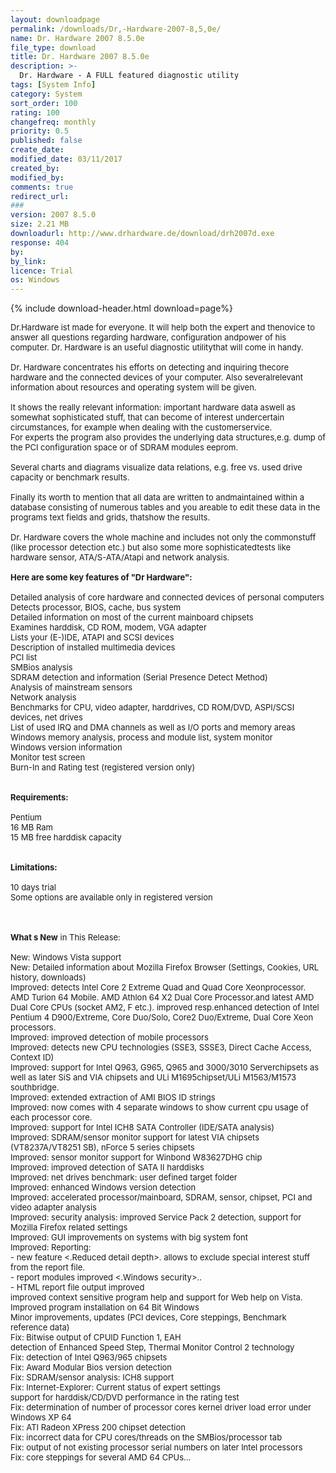 ```yaml
---
layout: downloadpage
permalink: /downloads/Dr,-Hardware-2007-8,5,0e/
name: Dr. Hardware 2007 8.5.0e
file_type: download
title: Dr. Hardware 2007 8.5.0e
description: >-
  Dr. Hardware - A FULL featured diagnostic utility
tags: [System Info]
category: System
sort_order: 100
rating: 100
changefreq: monthly
priority: 0.5
published: false
create_date: 
modified_date: 03/11/2017
created_by: 
modified_by: 
comments: true
redirect_url: 
### 
version: 2007 8.5.0
size: 2.21 MB
downloadurl: http://www.drhardware.de/download/drh2007d.exe
response: 404
by: 
by_link: 
licence: Trial
os: Windows
---
```


{% include download-header.html download=page%}

<p style="fix-download-text !important">
<p><font size="2">Dr.Hardware ist made for everyone. It will help both the expert and thenovice to answer all questions regarding hardware, configuration andpower of his computer. Dr. Hardware is an useful diagnostic utilitythat will come in handy.<br />
<br />
Dr. Hardware concentrates his efforts on detecting and inquiring thecore hardware and the connected devices of your computer. Also severalrelevant information about resources and operating system will be given.<br />
<br />
It shows the really relevant information: important hardware data aswell as somewhat sophisticated stuff, that can become of interest undercertain circumstances, for example when dealing with the customerservice.<br />
For experts the program also provides the underlying data structures,e.g. dump of the PCI configuration space or of SDRAM modules eeprom.<br />
<br />
Several charts and diagrams visualize data relations, e.g. free vs. used drive capacity or benchmark results.<br />
<br />
Finally its worth to mention that all data are written to andmaintained within a database consisting of numerous tables and you areable to edit these data in the programs text fields and grids, thatshow the results. <br />
<br />
Dr. Hardware covers the whole machine and includes not only the commonstuff (like processor detection etc.) but also some more sophisticatedtests like hardware sensor, ATA/S-ATA/Atapi and network analysis.<br />
<br />
<span><strong>Here are some key features of "Dr Hardware":</strong></span><br />
<br />
Detailed analysis of core hardware and connected devices of personal computers <br />
Detects processor, BIOS, cache, bus system <br />
Detailed information on most of the current mainboard chipsets <br />
Examines harddisk, CD ROM, modem, VGA adapter <br />
Lists your (E-)IDE, ATAPI and SCSI devices <br />
Description of installed multimedia devices <br />
PCI list <br />
SMBios analysis <br />
SDRAM detection and information (Serial Presence Detect Method) <br />
Analysis of mainstream sensors <br />
Network analysis <br />
Benchmarks for CPU, video adapter, harddrives, CD ROM/DVD, ASPI/SCSI devices, net drives <br />
List of used IRQ and DMA channels as well as I/O ports and memory areas <br />
Windows memory analysis, process and module list, system monitor <br />
Windows version information <br />
Monitor test screen <br />
Burn-In and Rating test (registered version only)<br />
<br />
<br />
<span><strong>Requirements:</strong></span><br />
<br />
Pentium<br />
16 MB Ram<br />
15 MB free harddisk capacity<br />
<br />
<br />
<span><strong>Limitations:</strong></span><br />
<br />
10 days trial<br />
Some options are available only in registered version<br />
</font></p>
<div class="celltext_big"><br />
<br />
<font size="2"><strong>What s New</strong> in This Release:<br />
<br />
New: Windows Vista support<br />
New: Detailed information about Mozilla Firefox Browser (Settings, Cookies, URL history, downloads)<br />
Improved: detects Intel Core 2 Extreme Quad and Quad Core Xeonprocessor. AMD Turion 64 Mobile. AMD Athlon 64 X2 Dual Core Processor.and latest AMD Dual Core CPUs (socket AM2, F etc.). improved resp.enhanced detection of Intel Pentium 4 D900/Extreme, Core Duo/Solo, Core2 Duo/Extreme, Dual Core Xeon processors. <br />
Improved: improved detection of mobile processors<br />
Improved: detects new CPU technologies (SSE3, SSSE3, Direct Cache Access, Context ID)<br />
Improved: support for Intel Q963, G965, Q965 and 3000/3010 Serverchipsets as well as later SiS and VIA chipsets and ULi M1695chipset/ULi M1563/M1573 southbridge.<br />
Improved: extended extraction of AMI BIOS ID strings<br />
Improved: now comes with 4 separate windows to show current cpu usage of each processor core.<br />
Improved: support for Intel ICH8 SATA Controller (IDE/SATA analysis)<br />
Improved: SDRAM/sensor monitor support for latest VIA chipsets (VT8237A/VT8251 SB), nForce 5 series chipsets<br />
Improved: sensor monitor support for Winbond W83627DHG chip <br />
Improved: improved detection of SATA II harddisks<br />
Improved: net drives benchmark: user defined target folder<br />
Improved: enhanced Windows version detection<br />
Improved: accelerated processor/mainboard, SDRAM, sensor, chipset, PCI and video adapter analysis<br />
Improved: security analysis: improved Service Pack 2 detection, support for Mozilla Firefox related settings<br />
Improved: GUI improvements on systems with big system font<br />
Improved: Reporting:<br />
- new feature &lt;.Reduced detail depth&gt;. allows to exclude special interest stuff from the report file.<br />
- report modules improved &lt;.Windows security&gt;..<br />
- HTML report file output improved<br />
improved context sensitive program help and support for Web help on Vista.<br />
Improved program installation on 64 Bit Windows<br />
Minor improvements, updates (PCI devices, Core steppings, Benchmark reference data)<br />
Fix: Bitwise output of CPUID Function 1, EAH<br />
detection of Enhanced Speed Step, Thermal Monitor Control 2 technology<br />
Fix: detection of Intel Q963/965 chipsets<br />
Fix: Award Modular Bios version detection<br />
Fix: SDRAM/sensor analysis: ICH8 support<br />
Fix: Internet-Explorer: Current status of expert settings<br />
support for harddisk/CD/DVD performance in the rating test<br />
Fix: determination of number of processor cores kernel driver load error under Windows XP 64<br />
Fix: ATI Radeon XPress 200 chipset detection<br />
Fix: incorrect data for CPU cores/threads on the SMBios/processor tab<br />
Fix: output of not existing processor serial numbers on later Intel processors<br />
Fix: core steppings for several AMD 64 CPUs...</font></div></p>

